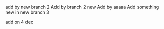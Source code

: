 add by new branch 2
Add by branch 2 new
Add by aaaaa
Add something new in new branch 3


add on 4 dec
